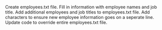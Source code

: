 Create employees.txt file. Fill in information with employee names and job title.
Add additional employees and job titles to employees.txt file.
Add characters to ensure new employee information goes on a seperate line.
Update code to override entire employees.txt file.
